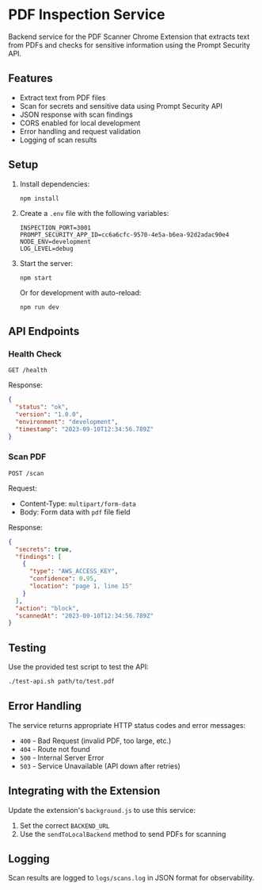 # PDF Inspection Service

Backend service for the PDF Scanner Chrome Extension that extracts text from PDFs and checks for sensitive information using the Prompt Security API.

## Features

- Extract text from PDF files
- Scan for secrets and sensitive data using Prompt Security API
- JSON response with scan findings
- CORS enabled for local development
- Error handling and request validation
- Logging of scan results

## Setup

1. Install dependencies:
   ```
   npm install
   ```

2. Create a `.env` file with the following variables:
   ```
   INSPECTION_PORT=3001
   PROMPT_SECURITY_APP_ID=cc6a6cfc-9570-4e5a-b6ea-92d2adac90e4
   NODE_ENV=development
   LOG_LEVEL=debug
   ```

3. Start the server:
   ```
   npm start
   ```
   
   Or for development with auto-reload:
   ```
   npm run dev
   ```

## API Endpoints

### Health Check

```
GET /health
```

Response:
```json
{
  "status": "ok",
  "version": "1.0.0",
  "environment": "development",
  "timestamp": "2023-09-10T12:34:56.789Z"
}
```

### Scan PDF

```
POST /scan
```

Request:
- Content-Type: `multipart/form-data`
- Body: Form data with `pdf` file field

Response:
```json
{
  "secrets": true,
  "findings": [
    {
      "type": "AWS_ACCESS_KEY",
      "confidence": 0.95,
      "location": "page 1, line 15"
    }
  ],
  "action": "block",
  "scannedAt": "2023-09-10T12:34:56.789Z"
}
```

## Testing

Use the provided test script to test the API:

```bash
./test-api.sh path/to/test.pdf
```

## Error Handling

The service returns appropriate HTTP status codes and error messages:

- `400` - Bad Request (invalid PDF, too large, etc.)
- `404` - Route not found
- `500` - Internal Server Error
- `503` - Service Unavailable (API down after retries)

## Integrating with the Extension

Update the extension's `background.js` to use this service:

1. Set the correct `BACKEND_URL`
2. Use the `sendToLocalBackend` method to send PDFs for scanning

## Logging

Scan results are logged to `logs/scans.log` in JSON format for observability. 